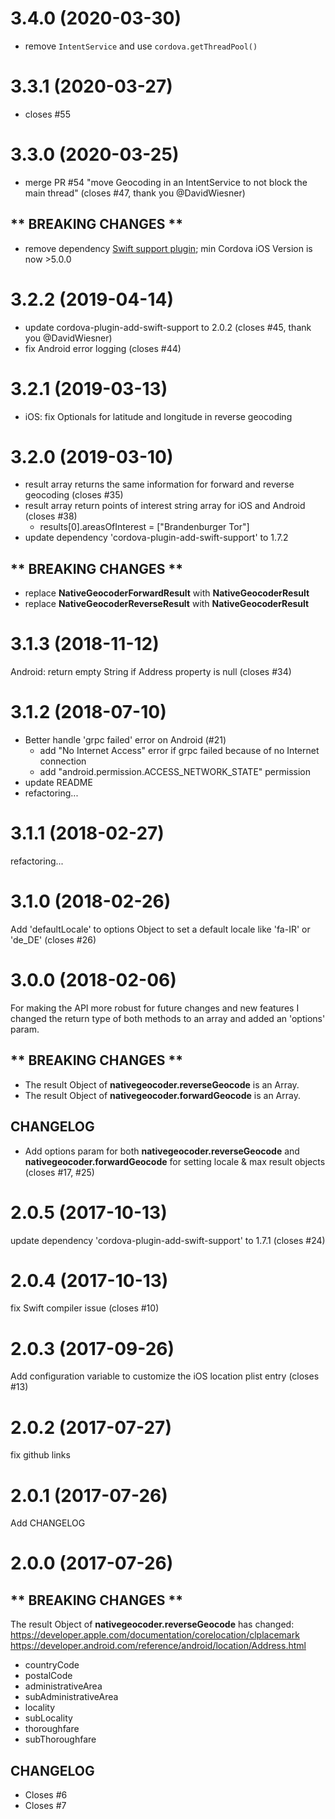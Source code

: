 # 3.4.0 (2020-03-30)

- remove `IntentService` and use `cordova.getThreadPool()`

# 3.3.1 (2020-03-27)

- closes #55


# 3.3.0 (2020-03-25)

- merge PR #54 "move Geocoding in an IntentService to not block the main thread" (closes #47, thank you @DavidWiesner)

## ** BREAKING CHANGES **
- remove dependency [Swift support plugin](https://github.com/akofman/cordova-plugin-add-swift-support); min Cordova iOS Version is now >5.0.0


# 3.2.2 (2019-04-14)

- update cordova-plugin-add-swift-support to 2.0.2 (closes #45, thank you @DavidWiesner)
- fix Android error logging (closes #44)

# 3.2.1 (2019-03-13)

- iOS: fix Optionals for latitude and longitude in reverse geocoding

# 3.2.0 (2019-03-10)

- result array returns the same information for forward and reverse geocoding (closes #35)
- result array return points of interest string array for iOS and Android (closes #38)
    - results[0].areasOfInterest = ["Brandenburger Tor"]
- update dependency 'cordova-plugin-add-swift-support' to 1.7.2

## ** BREAKING CHANGES **
- replace __NativeGeocoderForwardResult__ with __NativeGeocoderResult__
- replace __NativeGeocoderReverseResult__ with __NativeGeocoderResult__

# 3.1.3 (2018-11-12)

Android: return empty String if Address property is null (closes #34)

# 3.1.2 (2018-07-10)

- Better handle 'grpc failed' error on Android (#21)
    - add "No Internet Access" error if grpc failed because of no Internet connection
    - add "android.permission.ACCESS_NETWORK_STATE" permission
- update README
- refactoring...

# 3.1.1 (2018-02-27)

refactoring...

# 3.1.0 (2018-02-26)

Add 'defaultLocale' to options Object to set a default locale like 'fa-IR' or 'de_DE' (closes #26)

# 3.0.0 (2018-02-06)

For making the API more robust for future changes and new features I changed the return type of both methods to an array and added an 'options' param.

## ** BREAKING CHANGES **
- The result Object of __nativegeocoder.reverseGeocode__ is an Array.
- The result Object of __nativegeocoder.forwardGeocode__ is an Array.

## CHANGELOG
- Add options param for both __nativegeocoder.reverseGeocode__ and __nativegeocoder.forwardGeocode__ for setting locale & max result objects (closes #17, #25)

# 2.0.5 (2017-10-13)

update dependency 'cordova-plugin-add-swift-support' to 1.7.1 (closes #24)

# 2.0.4 (2017-10-13)

fix Swift compiler issue (closes #10)

# 2.0.3 (2017-09-26)

Add configuration variable to customize the iOS location plist entry (closes #13)

# 2.0.2 (2017-07-27)

fix github links

# 2.0.1 (2017-07-26)

Add CHANGELOG

# 2.0.0 (2017-07-26)

## ** BREAKING CHANGES **

The result Object of __nativegeocoder.reverseGeocode__ has changed:
https://developer.apple.com/documentation/corelocation/clplacemark
https://developer.android.com/reference/android/location/Address.html

- countryCode
- postalCode
- administrativeArea
- subAdministrativeArea
- locality
- subLocality
- thoroughfare
- subThoroughfare

## CHANGELOG
- Closes #6
- Closes #7 
